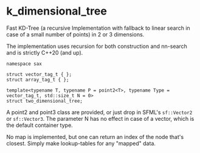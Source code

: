 # k_dimensional_tree

Fast KD-Tree (a recursive Implementation with fallback to linear search in case of a small number of points) in 2 or 3 dimensions.

The implementation uses recursion for both construction and nn-search and is strictly C++20 (and up).

    namespace sax

    struct vector_tag_t { };
    struct array_tag_t { };

    template<typename T, typename P = point2<T>, typename Type = vector_tag_t, std::size_t N = 0>
    struct two_dimensional_tree;

A point2 and point3 class are provided, or just drop in SFML's `sf::Vector2` or `sf::Vector3`. The parameter N has no effect in case of a vector, which is the default container type.

No map is implemented, but one can return an index of the node that's closest. Simply make lookup-tables for any "mapped" data.
